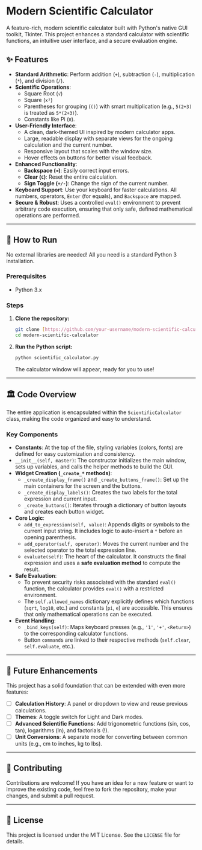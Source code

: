 # Modern Scientific Calculator

A feature-rich, modern scientific calculator built with Python's native GUI toolkit, Tkinter. This project enhances a standard calculator with scientific functions, an intuitive user interface, and a secure evaluation engine.



## ✨ Features

-   **Standard Arithmetic**: Perform addition (`+`), subtraction (`-`), multiplication (`*`), and division (`/`).
-   **Scientific Operations**:
    -   Square Root (`√`)
    -   Square (`x²`)
    -   Parentheses for grouping (`()`) with smart multiplication (e.g., `5(2+3)` is treated as `5*(2+3)`).
    -   Constants like Pi (`π`).
-   **User-Friendly Interface**:
    -   A clean, dark-themed UI inspired by modern calculator apps.
    -   Large, readable display with separate views for the ongoing calculation and the current number.
    -   Responsive layout that scales with the window size.
    -   Hover effects on buttons for better visual feedback.
-   **Enhanced Functionality**:
    -   **Backspace (`⌫`)**: Easily correct input errors.
    -   **Clear (`C`)**: Reset the entire calculation.
    -   **Sign Toggle (`+/-`)**: Change the sign of the current number.
-   **Keyboard Support**: Use your keyboard for faster calculations. All numbers, operators, `Enter` (for equals), and `Backspace` are mapped.
-   **Secure & Robust**: Uses a controlled `eval()` environment to prevent arbitrary code execution, ensuring that only safe, defined mathematical operations are performed.

---

## 🚀 How to Run

No external libraries are needed! All you need is a standard Python 3 installation.

### Prerequisites

-   Python 3.x

### Steps

1.  **Clone the repository:**
    ```bash
    git clone [https://github.com/your-username/modern-scientific-calculator.git](https://github.com/your-username/modern-scientific-calculator.git)
    cd modern-scientific-calculator
    ```

2.  **Run the Python script:**
    ```bash
    python scientific_calculator.py
    ```
    The calculator window will appear, ready for you to use!

---

## 🏛️ Code Overview

The entire application is encapsulated within the `ScientificCalculator` class, making the code organized and easy to understand.

### Key Components

-   **Constants**: At the top of the file, styling variables (colors, fonts) are defined for easy customization and consistency.
-   `__init__(self, master)`: The constructor initializes the main window, sets up variables, and calls the helper methods to build the GUI.
-   **Widget Creation (`_create_*` methods)**:
    -   `_create_display_frame()` and `_create_buttons_frame()`: Set up the main containers for the screen and the buttons.
    -   `_create_display_labels()`: Creates the two labels for the total expression and current input.
    -   `_create_buttons()`: Iterates through a dictionary of button layouts and creates each button widget.
-   **Core Logic**:
    -   `add_to_expression(self, value)`: Appends digits or symbols to the current input string. It includes logic to auto-insert a `*` before an opening parenthesis.
    -   `add_operator(self, operator)`: Moves the current number and the selected operator to the total expression line.
    -   `evaluate(self)`: The heart of the calculator. It constructs the final expression and uses a **safe evaluation method** to compute the result.
-   **Safe Evaluation**:
    -   To prevent security risks associated with the standard `eval()` function, the calculator provides `eval()` with a restricted environment.
    -   The `self.allowed_names` dictionary explicitly defines which functions (`sqrt`, `log10`, etc.) and constants (`pi`, `e`) are accessible. This ensures that only mathematical operations can be executed.
-   **Event Handling**:
    -   `_bind_keys(self)`: Maps keyboard presses (e.g., `'1'`, `'+'`, `<Return>`) to the corresponding calculator functions.
    -   Button `command`s are linked to their respective methods (`self.clear`, `self.evaluate`, etc.).

---

## 🔮 Future Enhancements

This project has a solid foundation that can be extended with even more features:

-   [ ] **Calculation History**: A panel or dropdown to view and reuse previous calculations.
-   [ ] **Themes**: A toggle switch for Light and Dark modes.
-   [ ] **Advanced Scientific Functions**: Add trigonometric functions (sin, cos, tan), logarithms (ln), and factorials (!).
-   [ ] **Unit Conversions**: A separate mode for converting between common units (e.g., cm to inches, kg to lbs).

---

## 🤝 Contributing

Contributions are welcome! If you have an idea for a new feature or want to improve the existing code, feel free to fork the repository, make your changes, and submit a pull request.

---

## 📜 License

This project is licensed under the MIT License. See the `LICENSE` file for details.
